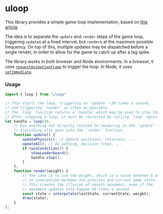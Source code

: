 # uloop

This library provides a simple game loop implementation, based on [this article](https://gafferongames.com/post/fix_your_timestep/).

The idea is to separate the `update` and `render` steps of the game loop, triggering `update`s at a fixed interval, but `render`s at the maximum possible frequency. On top of this, multiple updates may be dispatched before a single render, in order to allow for the game to catch up after a lag spike.

The library works in both browser and Node environments. In a browser, it uses [`requestAnimationFrame`](https://developer.mozilla.org/en-US/docs/Web/API/window/requestAnimationFrame) to trigger the loop. In Node, it uses [`setImmediate`](https://nodejs.org/api/timers.html#timers_setimmediate_callback_args).

### Usage

```ts
import { loop } from "uloop"

// This starts the loop, triggering an `update` ~30 times a second, 
// and triggering `render` as often as possible.
// The `loop` function returns a `handle` which may be used to stop the loop.
// After stopping a loop, it must be restarted by calling `loop` again.
let handle = loop(30,
    // Run anything not directly related to rendering in the `update` function,
    // everything else goes into the `render` function.
    function update() {
        updatePhysics(); // Update positions, rotations, ...
        updateAI(); // AI pathing, decision trees, ...
        if (winCondition()) {
            showLeaderboard();
            handle.stop();
        }
    },
    function render(weight) {
        // The idea is to use the weight, which is a value between 0 and 1, 
        // to interpolate between the previous and current game state.
        // This creates the illusion of smooth movement, even if the
        // movement updates only happen 30 times a second.
        const state = interpolate(lastState, currentState, weight);
        draw(state);
    }
);
```